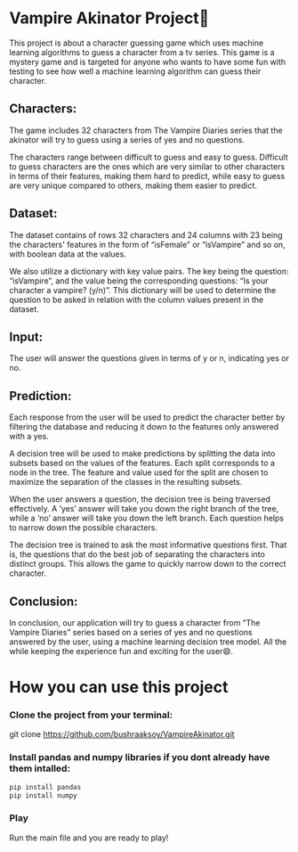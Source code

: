 # Vampire Akinator Project🧞

This project is about a character guessing game which uses machine learning algorithms to guess a character from a tv series. 
This game is a mystery game and is targeted for anyone who wants to have some fun with testing to see how well a machine learning algorithm can guess their character.

## Characters:
The game includes 32 characters from The Vampire Diaries series that the akinator will try to guess using a series of yes and no questions.

The characters range between difficult to guess and easy to guess. Difficult to guess characters are the ones which are very similar to other characters in terms of their features, making them hard to predict, while easy to guess are very unique compared to others, making them easier to predict.

## Dataset:
The dataset contains of rows 32 characters and 24 columns with 23 being the characters' features in the form of “isFemale” or “isVampire” and so on, 
with boolean data at the values.

We also utilize a dictionary with key value pairs. The key being the question: “isVampire”, and the value being the corresponding questions: “Is your character a vampire? (y/n)”. This dictionary will be used to determine the question to be asked in relation with the column values present in the dataset.


## Input:
The user will answer the questions given in terms of y or n, indicating yes or no.

## Prediction:
Each response from the user will be used to predict the character better by filtering the database and reducing it down to the features only answered with a yes.

A decision tree will be used to make predictions by splitting the data into subsets based on the values of the features. Each split corresponds to a node in the tree. The feature and value used for the split are chosen to maximize the separation of the classes in the resulting subsets.

When the user answers a question, the decision tree is being traversed effectively. A ‘yes’ answer will take you down the right branch of the tree, while a ‘no’ answer will take you down the left branch. Each question helps to narrow down the possible characters.

The decision tree is trained to ask the most informative questions first. That is, the questions that do the best job of separating the characters into distinct groups. This allows the game to quickly narrow down to the correct character.

## Conclusion:
In conclusion, our application will try to guess a character from “The Vampire Diaries” series based on a series of yes and no questions answered by the user, using a machine learning decision tree model. All the while keeping the experience fun and exciting for the user😄.


# How you can use this project

### Clone the project from your terminal: 
git clone https://github.com/bushraaksoy/VampireAkinator.git

### Install pandas and numpy libraries if you dont already have them intalled:
```py
pip install pandas
pip install numpy
```

### Play
Run the main file and you are ready to play!
